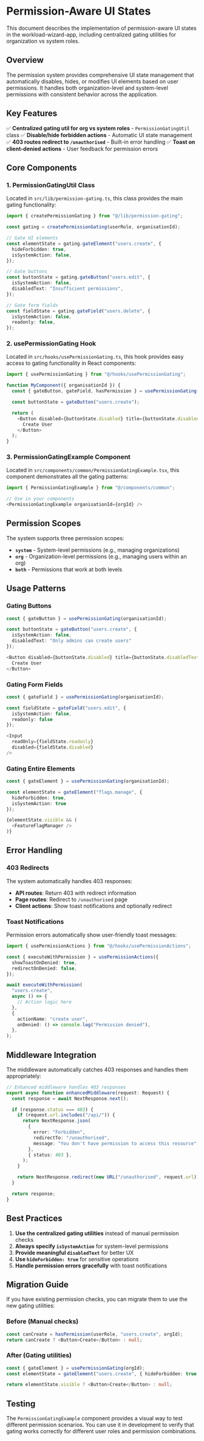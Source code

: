 # Permission-Aware UI States

This document describes the implementation of permission-aware UI states in the workload-wizard-app, including centralized gating utilities for organization vs system roles.

## Overview

The permission system provides comprehensive UI state management that automatically disables, hides, or modifies UI elements based on user permissions. It handles both organization-level and system-level permissions with consistent behavior across the application.

## Key Features

✅ **Centralized gating util for org vs system roles** - `PermissionGatingUtil` class
✅ **Disable/hide forbidden actions** - Automatic UI state management
✅ **403 routes redirect to `/unauthorised`** - Built-in error handling
✅ **Toast on client-denied actions** - User feedback for permission errors

## Core Components

### 1. PermissionGatingUtil Class

Located in `src/lib/permission-gating.ts`, this class provides the main gating functionality:

```typescript
import { createPermissionGating } from "@/lib/permission-gating";

const gating = createPermissionGating(userRole, organisationId);

// Gate UI elements
const elementState = gating.gateElement("users.create", {
  hideForbidden: true,
  isSystemAction: false,
});

// Gate buttons
const buttonState = gating.gateButton("users.edit", {
  isSystemAction: false,
  disabledText: "Insufficient permissions",
});

// Gate form fields
const fieldState = gating.gateField("users.delete", {
  isSystemAction: false,
  readonly: false,
});
```

### 2. usePermissionGating Hook

Located in `src/hooks/usePermissionGating.ts`, this hook provides easy access to gating functionality in React components:

```typescript
import { usePermissionGating } from "@/hooks/usePermissionGating";

function MyComponent({ organisationId }) {
  const { gateButton, gateField, hasPermission } = usePermissionGating(organisationId);

  const buttonState = gateButton("users.create");

  return (
    <Button disabled={buttonState.disabled} title={buttonState.disabledText}>
      Create User
    </Button>
  );
}
```

### 3. PermissionGatingExample Component

Located in `src/components/common/PermissionGatingExample.tsx`, this component demonstrates all the gating patterns:

```typescript
import { PermissionGatingExample } from "@/components/common";

// Use in your components
<PermissionGatingExample organisationId={orgId} />
```

## Permission Scopes

The system supports three permission scopes:

- **`system`** - System-level permissions (e.g., managing organizations)
- **`org`** - Organization-level permissions (e.g., managing users within an org)
- **`both`** - Permissions that work at both levels

## Usage Patterns

### Gating Buttons

```typescript
const { gateButton } = usePermissionGating(organisationId);

const buttonState = gateButton("users.create", {
  isSystemAction: false,
  disabledText: "Only admins can create users"
});

<Button disabled={buttonState.disabled} title={buttonState.disabledText}>
  Create User
</Button>
```

### Gating Form Fields

```typescript
const { gateField } = usePermissionGating(organisationId);

const fieldState = gateField("users.edit", {
  isSystemAction: false,
  readonly: false
});

<Input
  readOnly={fieldState.readonly}
  disabled={fieldState.disabled}
/>
```

### Gating Entire Elements

```typescript
const { gateElement } = usePermissionGating(organisationId);

const elementState = gateElement("flags.manage", {
  hideForbidden: true,
  isSystemAction: true
});

{elementState.visible && (
  <FeatureFlagManager />
)}
```

## Error Handling

### 403 Redirects

The system automatically handles 403 responses:

- **API routes**: Return 403 with redirect information
- **Page routes**: Redirect to `/unauthorised` page
- **Client actions**: Show toast notifications and optionally redirect

### Toast Notifications

Permission errors automatically show user-friendly toast messages:

```typescript
import { usePermissionActions } from "@/hooks/usePermissionActions";

const { executeWithPermission } = usePermissionActions({
  showToastOnDenied: true,
  redirectOnDenied: false,
});

await executeWithPermission(
  "users.create",
  async () => {
    // Action logic here
  },
  {
    actionName: "create user",
    onDenied: () => console.log("Permission denied"),
  },
);
```

## Middleware Integration

The middleware automatically catches 403 responses and handles them appropriately:

```typescript
// Enhanced middleware handles 403 responses
export async function enhancedMiddleware(request: Request) {
  const response = await NextResponse.next();

  if (response.status === 403) {
    if (request.url.includes("/api/")) {
      return NextResponse.json(
        {
          error: "Forbidden",
          redirectTo: "/unauthorised",
          message: "You don't have permission to access this resource",
        },
        { status: 403 },
      );
    }

    return NextResponse.redirect(new URL("/unauthorised", request.url));
  }

  return response;
}
```

## Best Practices

1. **Use the centralized gating utilities** instead of manual permission checks
2. **Always specify `isSystemAction`** for system-level permissions
3. **Provide meaningful `disabledText`** for better UX
4. **Use `hideForbidden: true`** for sensitive operations
5. **Handle permission errors gracefully** with toast notifications

## Migration Guide

If you have existing permission checks, you can migrate them to use the new gating utilities:

### Before (Manual checks)

```typescript
const canCreate = hasPermission(userRole, "users.create", orgId);
return canCreate ? <Button>Create</Button> : null;
```

### After (Gating utilities)

```typescript
const { gateElement } = usePermissionGating(orgId);
const elementState = gateElement("users.create", { hideForbidden: true });

return elementState.visible ? <Button>Create</Button> : null;
```

## Testing

The `PermissionGatingExample` component provides a visual way to test different permission scenarios. You can use it in development to verify that gating works correctly for different user roles and permission combinations.

